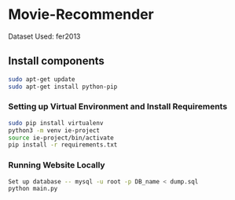 # Movie-Recommender

Dataset Used: fer2013

## Install components
```bash
sudo apt-get update
sudo apt-get install python-pip 
```

### Setting up Virtual Environment and Install Requirements
```bash
sudo pip install virtualenv
python3 -m venv ie-project
source ie-project/bin/activate
pip install -r requirements.txt
```

### Running Website Locally 
```bash
Set up database -- mysql -u root -p DB_name < dump.sql
python main.py 
```
